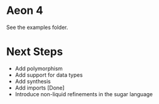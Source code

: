 # Aeon 4

See the examples folder.

# Next Steps

* Add polymorphism
* Add support for data types
* Add synthesis
* Add imports [Done]
* Introduce non-liquid refinements in the sugar language
